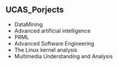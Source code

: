 ## UCAS_Porjects
- DataMining
- Advanced artificial intelligence
- PRML
- Advanced Software Engineering
- The Linux kernel analysis
- Multimedia Understanding and Analysis
